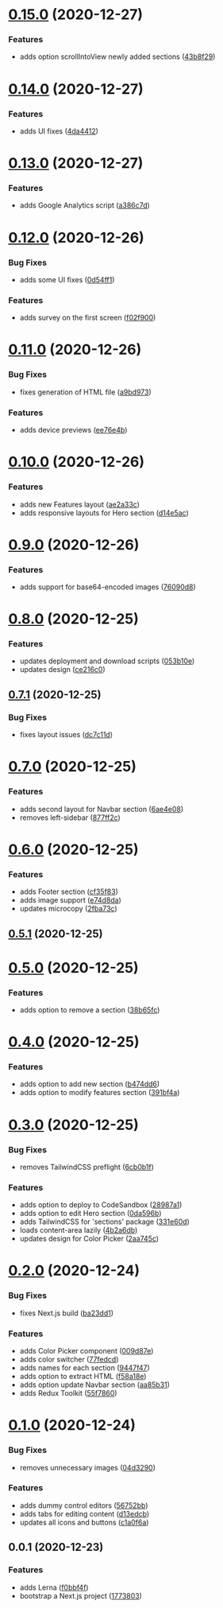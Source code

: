 # [0.15.0](https://github.com/ghoshnirmalya/writy/compare/0.14.0...0.15.0) (2020-12-27)

### Features

- adds option scrollIntoView newly added sections ([43b8f29](https://github.com/ghoshnirmalya/writy/commit/43b8f29ab887efd60f0d69506ef9ebb9e2e5be02))

# [0.14.0](https://github.com/ghoshnirmalya/writy/compare/0.13.0...0.14.0) (2020-12-27)

### Features

- adds UI fixes ([4da4412](https://github.com/ghoshnirmalya/writy/commit/4da4412db4df3891756f36930b11bbce8a238667))

# [0.13.0](https://github.com/ghoshnirmalya/writy/compare/0.12.0...0.13.0) (2020-12-27)

### Features

- adds Google Analytics script ([a386c7d](https://github.com/ghoshnirmalya/writy/commit/a386c7d81b3daa3b7ecca18360b0b0fc35c0fd2b))

# [0.12.0](https://github.com/ghoshnirmalya/writy/compare/0.11.0...0.12.0) (2020-12-26)

### Bug Fixes

- adds some UI fixes ([0d54ff1](https://github.com/ghoshnirmalya/writy/commit/0d54ff14e7f5efc42f1b0f0bde78f0bff59242da))

### Features

- adds survey on the first screen ([f02f900](https://github.com/ghoshnirmalya/writy/commit/f02f900e3e1a42e61a77aada8434de7545291fad))

# [0.11.0](https://github.com/ghoshnirmalya/writy/compare/0.10.0...0.11.0) (2020-12-26)

### Bug Fixes

- fixes generation of HTML file ([a9bd973](https://github.com/ghoshnirmalya/writy/commit/a9bd973f9b21f677615a87f33158e5192fef09d8))

### Features

- adds device previews ([ee76e4b](https://github.com/ghoshnirmalya/writy/commit/ee76e4b34bfb07ebacb2aa9de202ae91cac550e7))

# [0.10.0](https://github.com/ghoshnirmalya/writy/compare/0.9.0...0.10.0) (2020-12-26)

### Features

- adds new Features layout ([ae2a33c](https://github.com/ghoshnirmalya/writy/commit/ae2a33cdc037b32a03ccb9d0a77766761896039b))
- adds responsive layouts for Hero section ([d14e5ac](https://github.com/ghoshnirmalya/writy/commit/d14e5acfe590a0a0bd116e6865ed815675abefea))

# [0.9.0](https://github.com/ghoshnirmalya/writy/compare/0.8.0...0.9.0) (2020-12-26)

### Features

- adds support for base64-encoded images ([76090d8](https://github.com/ghoshnirmalya/writy/commit/76090d8af2b827d641ee95eea5581d62fd84f272))

# [0.8.0](https://github.com/ghoshnirmalya/writy/compare/0.7.1...0.8.0) (2020-12-25)

### Features

- updates deployment and download scripts ([053b10e](https://github.com/ghoshnirmalya/writy/commit/053b10e834b259e599501d24af8cdf59526c4f16))
- updates design ([ce216c0](https://github.com/ghoshnirmalya/writy/commit/ce216c03d1e135a1c9a6331ee325b34c2e1b224b))

## [0.7.1](https://github.com/ghoshnirmalya/writy/compare/0.7.0...0.7.1) (2020-12-25)

### Bug Fixes

- fixes layout issues ([dc7c11d](https://github.com/ghoshnirmalya/writy/commit/dc7c11df960acb9e0905eb1b68285274f6aad11d))

# [0.7.0](https://github.com/ghoshnirmalya/writy/compare/0.6.0...0.7.0) (2020-12-25)

### Features

- adds second layout for Navbar section ([6ae4e08](https://github.com/ghoshnirmalya/writy/commit/6ae4e087d9bba27247429bb8fc45ca7bb47f94eb))
- removes left-sidebar ([877ff2c](https://github.com/ghoshnirmalya/writy/commit/877ff2cf59bf1ca240096e71ca1c19c36caf6fba))

# [0.6.0](https://github.com/ghoshnirmalya/writy/compare/0.5.1...0.6.0) (2020-12-25)

### Features

- adds Footer section ([cf35f83](https://github.com/ghoshnirmalya/writy/commit/cf35f8380da7d6c2218acee353311dd6dadfb64f))
- adds image support ([e74d8da](https://github.com/ghoshnirmalya/writy/commit/e74d8da01ecb22d34e067d631247965f61d92c1d))
- updates microcopy ([2fba73c](https://github.com/ghoshnirmalya/writy/commit/2fba73c7f04e06f49254c815a93499ff3dc47e56))

## [0.5.1](https://github.com/ghoshnirmalya/writy/compare/0.5.0...0.5.1) (2020-12-25)

# [0.5.0](https://github.com/ghoshnirmalya/writy/compare/0.4.0...0.5.0) (2020-12-25)

### Features

- adds option to remove a section ([38b65fc](https://github.com/ghoshnirmalya/writy/commit/38b65fc192042f51838bef5c14b535da0fe7c937))

# [0.4.0](https://github.com/ghoshnirmalya/writy/compare/0.3.0...0.4.0) (2020-12-25)

### Features

- adds option to add new section ([b474dd6](https://github.com/ghoshnirmalya/writy/commit/b474dd66d493c8dacefdea07abed370b81af46b0))
- adds option to modify features section ([391bf4a](https://github.com/ghoshnirmalya/writy/commit/391bf4ae3a5902baeb2f7a1d18e62aeb4b817cd6))

# [0.3.0](https://github.com/ghoshnirmalya/writy/compare/0.2.0...0.3.0) (2020-12-25)

### Bug Fixes

- removes TailwindCSS preflight ([6cb0b1f](https://github.com/ghoshnirmalya/writy/commit/6cb0b1f33663b5d8e850a65632c111bef72f0f92))

### Features

- adds option to deploy to CodeSandbox ([28987a1](https://github.com/ghoshnirmalya/writy/commit/28987a1a3252e31fa0c98f54009f9e9d51c7e788))
- adds option to edit Hero section ([0da596b](https://github.com/ghoshnirmalya/writy/commit/0da596b80e62e67f4b695b4cf22f758729b1aeb6))
- adds TailwindCSS for 'sections' package ([331e60d](https://github.com/ghoshnirmalya/writy/commit/331e60d215fb9091b8de4e1d86c3135a3760ea54))
- loads content-area lazily ([4b2a6db](https://github.com/ghoshnirmalya/writy/commit/4b2a6dbf9317b039f03d38757cbd66e63492bbef))
- updates design for Color Picker ([2aa745c](https://github.com/ghoshnirmalya/writy/commit/2aa745c753e8a3b370338647b84dba8f2491f9ce))

# [0.2.0](https://github.com/ghoshnirmalya/writy/compare/0.1.0...0.2.0) (2020-12-24)

### Bug Fixes

- fixes Next.js build ([ba23dd1](https://github.com/ghoshnirmalya/writy/commit/ba23dd19ac7c5a600d926544f013e8bdf18d3809))

### Features

- adds Color Picker component ([009d87e](https://github.com/ghoshnirmalya/writy/commit/009d87e357d20975c866acc50b4a253b01b97987))
- adds color switcher ([77fedcd](https://github.com/ghoshnirmalya/writy/commit/77fedcdc95c76373ba28db209c28890ab61aa687))
- adds names for each section ([9447f47](https://github.com/ghoshnirmalya/writy/commit/9447f47668a1297c61b0132e7b519e9aa582cf2f))
- adds option to extract HTML ([f58a18e](https://github.com/ghoshnirmalya/writy/commit/f58a18ef0a7c06eb0d4e79460316d869b1a3baaf))
- adds option update Navbar section ([aa85b31](https://github.com/ghoshnirmalya/writy/commit/aa85b31344fc60e3819e9b682e57d9f6a942d211))
- adds Redux Toolkit ([55f7860](https://github.com/ghoshnirmalya/writy/commit/55f786031c56c06f771aa1c0f0efd815042aa99c))

# [0.1.0](https://github.com/ghoshnirmalya/writy/compare/0.0.2...0.1.0) (2020-12-24)

### Bug Fixes

- removes unnecessary images ([04d3290](https://github.com/ghoshnirmalya/writy/commit/04d32902fef53e127d25b5c2df37215c6bdfd1f7))

### Features

- adds dummy control editors ([56752bb](https://github.com/ghoshnirmalya/writy/commit/56752bb2d6f0a0debabe78849df6f2706ec98d25))
- adds tabs for editing content ([d13edcb](https://github.com/ghoshnirmalya/writy/commit/d13edcb84111cd8a5ec6183fc1b7ea1bd02bd813))
- updates all icons and buttons ([c1a0f6a](https://github.com/ghoshnirmalya/writy/commit/c1a0f6aade02132aa726a2a774a4b63bb3c5f4f0))

## 0.0.1 (2020-12-23)

### Features

- adds Lerna ([f0bbf4f](https://github.com/ghoshnirmalya/writy/commit/f0bbf4f671072e4cd22283fba1436bd5276ead2b))
- bootstrap a Next.js project ([1773803](https://github.com/ghoshnirmalya/writy/commit/1773803b5bfc40ec6d997ff62252fdadbb7075fc))
